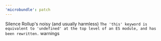 ```yaml
---
'microbundle': patch
---
```


Silence Rollup's noisy (and usually harmless) `The 'this' keyword is equivalent to 'undefined' at the top level of an ES module, and has been rewritten.` warnings
